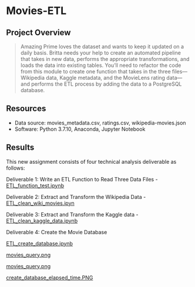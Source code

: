 # Movies-ETL

## Project Overview

> Amazing Prime loves the dataset and wants to keep it updated on a daily basis. Britta needs your help to create an automated pipeline that takes in new data, performs the appropriate transformations, and loads the data into existing tables. You’ll need to refactor the code from this module to create one function that takes in the three files—Wikipedia data, Kaggle metadata, and the MovieLens rating data—and performs the ETL process by adding the data to a PostgreSQL database.

## Resources
* Data source: movies_metadata.csv, ratings.csv, wikipedia-movies.json
* Software: Python 3.7.10, Anaconda, Jupyter Notebook

## Results

This new assignment consists of four technical analysis deliverable as follows:

Deliverable 1: Write an ETL Function to Read Three Data Files - 
[ETL_function_test.ipynb](https://github.com/timbialek/Movies-ETL/blob/main/ETL_function_test.ipynb)

Deliverable 2: Extract and Transform the Wikipedia Data - 
[ETL_clean_wiki_movies.ipyn](https://github.com/timbialek/Movies-ETL/blob/main/ETL_clean_wiki_movies.ipynb)


Deliverable 3: Extract and Transform the Kaggle data - 
[ETL_clean_kaggle_data.ipynb](https://github.com/timbialek/Movies-ETL/blob/main/ETL_clean_kaggle_data.ipynb)
	
 
Deliverable 4: Create the Movie Database

   [ETL_create_database.ipynb](https://github.com/timbialek/Movies-ETL/blob/main/ETL_create_database.ipynb)

   [movies_query.png](https://github.com/timbialek/Movies-ETL/blob/main/Resources/movies_query.PNG)

   [movies_query.png](https://github.com/timbialek/Movies-ETL/blob/main/Resources/movies_query.PNG)

   [create_database_elapsed_time.PNG](https://github.com/timbialek/Movies-ETL/blob/main/Resources/create_database_elapsed_time.PNG)

